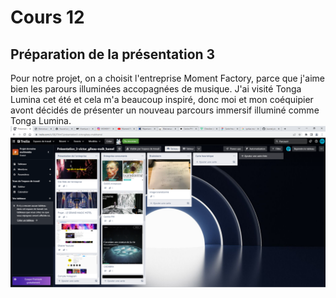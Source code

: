 # Cours 12
## Préparation de la présentation 3 
 


Pour notre projet, on a choisit l'entreprise Moment Factory, parce que j'aime bien les parours illuminées accopagnées de musique. J'ai visité Tonga Lumina cet été et cela m'a beaucoup inspiré, donc moi et mon coéquipier avont décidés de présenter un nouveau parcours immersif illuminé comme Tonga Lumina.
![Capture.PNG](Images/Capture.PNG)
